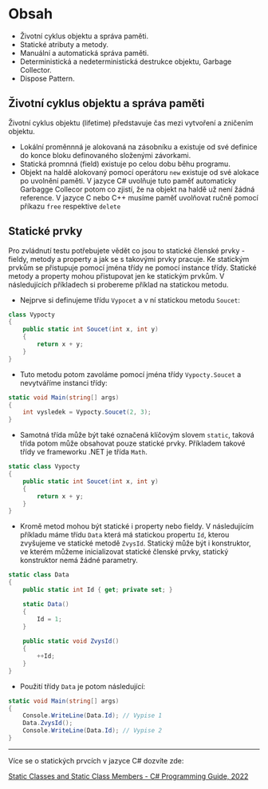 # Obsah
- Životní cyklus objektu a správa paměti. 
- Statické atributy a metody. 
- Manuální a automatická správa paměti. 
- Deterministická a nedeterministická destrukce objektu, Garbage Collector. 
- Dispose Pattern.

## Životní cyklus objektu a správa paměti

Životní cyklus objektu (lifetime) představuje čas mezi vytvoření a zničením objektu. 

- Lokální proměnnná je alokovaná na zásobníku a existuje od své definice do konce bloku definovaného složenými závorkami.
- Statická promnná (field) existuje po celou dobu běhu programu.
- Objekt na haldě alokovaný pomocí operátoru `new` existuje od své alokace po uvolnění paměti. V jazyce C# uvolňuje tuto paměť automaticky Garbagge Collecor potom co zjistí, že na objekt na haldě už není žádná reference. V jazyce C nebo C++ musíme paměť uvolňovat ručně pomocí příkazu `free` respektive `delete`

## Statické prvky

Pro zvládnutí testu potřebujete vědět co jsou to statické členské prvky - fieldy, metody a property a jak se s takovými prvky pracuje. Ke statickým prvkům se přistupuje pomocí jména třídy ne pomocí instance třídy. Statické metody a property mohou přistupovat jen ke statickým prvkům. V následujících příkladech si probereme příklad na statickou metodu.

* Nejprve si definujeme třídu `Vypocet` a v ní statickou metodu `Soucet`:
```cs 
class Vypocty
{
    public static int Soucet(int x, int y)
    {
        return x + y;
    }
}
```
* Tuto metodu potom zavoláme pomocí jména třídy `Vypocty.Soucet` a nevytváříme instanci třídy:

```cs 
static void Main(string[] args)
{
    int vysledek = Vypocty.Soucet(2, 3);
}
```

* Samotná třída může být také označená klíčovým slovem `static`, taková třída potom může obsahovat pouze statické prvky. Příkladem takové třídy ve frameworku .NET je třída `Math`.

```cs 
static class Vypocty
{
    public static int Soucet(int x, int y)
    {
        return x + y;
    }
}
```

* Kromě metod mohou být statické i property nebo fieldy. V následujícím příkladu máme třídu `Data` která má statickou propertu `Id`, kterou zvyšujeme ve statické metodě `ZvysId`. Statický může být i konstruktor, ve kterém můžeme inicializovat statické členské prvky, statický konstruktor nemá žádné parametry.

```cs 
static class Data
{
    public static int Id { get; private set; }

    static Data()
    {
        Id = 1;
    }
    
    public static void ZvysId()
    {
        ++Id;
    }
}
```

* Použití třídy `Data` je potom následující:

```cs 
static void Main(string[] args)
{
    Console.WriteLine(Data.Id); // Vypise 1
    Data.ZvysId(); 
    Console.WriteLine(Data.Id); // Vypise 2
}
```
---
Více se o statických prvcích v jazyce C# dozvíte zde:

[Static Classes and Static Class Members - C# Programming Guide, 2022](https://docs.microsoft.com/en-us/dotnet/csharp/programming-guide/classes-and-structs/static-classes-and-static-class-members)
